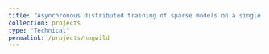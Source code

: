```yaml
---
title: "Asynchronous distributed training of sparse models on a single GPU"
collection: projects
type: "Technical"
permalink: /projects/hogwild
---
```

